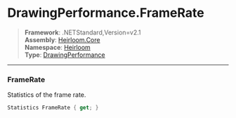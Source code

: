 # DrawingPerformance.FrameRate

> **Framework**: .NETStandard,Version=v2.1  
> **Assembly**: [Heirloom.Core][0]  
> **Namespace**: [Heirloom][0]  
> **Type**: [DrawingPerformance][1]  

--------------------------------------------------------------------------------

### FrameRate

Statistics of the frame rate.

```cs
Statistics FrameRate { get; }
```

[0]: ../Heirloom.Core.md
[1]: Heirloom.DrawingPerformance.md
